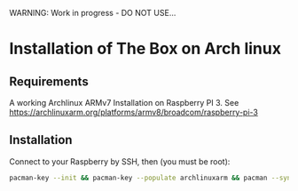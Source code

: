 WARNING: Work in progress - DO NOT USE...

# Installation of The Box on Arch linux

## Requirements
A working Archlinux ARMv7 Installation on Raspberry PI 3. See https://archlinuxarm.org/platforms/armv8/broadcom/raspberry-pi-3

## Installation
Connect to your Raspberry by SSH, then (you must be root):
```bash
pacman-key --init && pacman-key --populate archlinuxarm && pacman --sync --refresh --sysupgrade --needed --disable-download-timeout --noconfirm git && git clone https://github.com/raspymt/thebox-install.git /tmp/thebox-install && cd /tmp/thebox-install && ./init.sh
```
